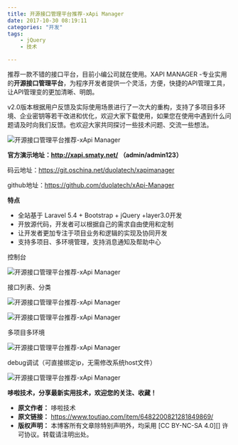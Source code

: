 ```yaml
---
title: 开源接口管理平台推荐-xApi Manager
date: 2017-10-30 08:19:11
categories: "开发"
tags:
	- jQuery
	- 技术

---
```


推荐一款不错的接口平台，目前小编公司就在使用。XAPI MANAGER -专业实用的**开源接口管理平台**，为程序开发者提供一个灵活，方便，快捷的API管理工具，让API管理变的更加清晰、明朗。

v2.0版本根据用户反馈及实际使用场景进行了一次大的重构，支持了多项目多环境、企业密钥等若干改进和优化，欢迎大家下载使用，如果您在使用中遇到什么问题请及时向我们反馈。也欢迎大家共同探讨一些技术问题、交流一些想法。

![开源接口管理平台推荐-xApi Manager][-xApi Manager]

**官方演示地址：http://xapi.smaty.net/ （admin/admin123）**

码云地址：https://git.oschina.net/duolatech/xapimanager

github地址：https://github.com/duolatech/xApi-Manager

**特点**  


 *  全站基于 Laravel 5.4 + Bootstrap + jQuery +layer3.0开发
 *  开放源代码，开发者可以根据自己的需求自由使用和定制
 *  让开发者更加专注于项目业务和逻辑的实现及协同开发
 *  支持多项目、多环境管理，支持消息通知及帮助中心

控制台

![开源接口管理平台推荐-xApi Manager][-xApi Manager 1]

接口列表、分类

![开源接口管理平台推荐-xApi Manager][-xApi Manager 2]

![开源接口管理平台推荐-xApi Manager][-xApi Manager 3]

多项目多环境

![开源接口管理平台推荐-xApi Manager][-xApi Manager 4]

debug调试（可直接绑定ip，无需修改系统host文件）

![开源接口管理平台推荐-xApi Manager][-xApi Manager 5]

**哆啦技术，分享最新实用技术，欢迎您的关注、收藏！**


[-xApi Manager]: /pro/os/crawler/RVEQ-JZUI-I7F3.jpg
[-xApi Manager 1]: /pro/os/crawler/VAF6-FRMU-VMYY.jpg
[-xApi Manager 2]: /pro/os/crawler/FZQF-FYF7-NVIN.jpg
[-xApi Manager 3]: /pro/os/crawler/MEFF-VIMQ-BMQJ.jpg
[-xApi Manager 4]: /pro/os/crawler/J6BJ-NQE6-VNJ3.jpg
[-xApi Manager 5]: /pro/os/crawler/EMUE-EZBI-YAFY.jpg
 *  **原文作者：** 哆啦技术
 *  **原文链接：** https://www.toutiao.com/item/6482200821281849869/
 *  **版权声明：** 本博客所有文章除特别声明外，均采用 [CC BY-NC-SA 4.0][] 许可协议。转载请注明出处。